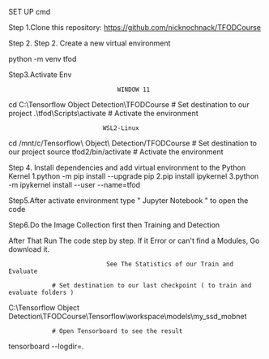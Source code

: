 SET UP cmd 

Step 1.Clone this repository: https://github.com/nicknochnack/TFODCourse

Step 2. Step 2. Create a new virtual environment

python -m venv tfod
            
Step3.Activate Env

                                  WINDOW 11

cd C:\Tensorflow Object Detection\TFODCourse    # Set destination to our project
.\tfod\Scripts\activate       # Activate the environment


                              WSL2-Linux

cd /mnt/c/Tensorflow\ Object\ Detection/TFODCourse      # Set destination to our project
source tfod2/bin/activate      # Activate the environment

Step 4. Install dependencies and add virtual environment to the Python Kernel
1.python -m pip install --upgrade pip
2.pip install ipykernel
3.python -m ipykernel install --user --name=tfod


Step5.After activate environment  type " Jupyter Notebook " to open the code

Step6.Do the Image Collection first then Training and Detection

After That Run The code step by step. If it Error or can't find a Modules, Go download it.

                               See The Statistics of our Train and Evaluate

                # Set destination to our last checkpoint ( to train and evaluate folders )
C:\Tensorflow Object Detection\TFODCourse\Tensorflow\workspace\models\my_ssd_mobnet

                # Open Tensorboard to see the result
tensorboard --logdir=.                                                                                                           
